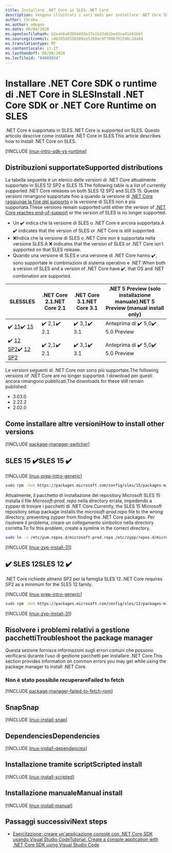 ```yaml
---
title: Installare .NET Core in SLES-.NET Core
description: Vengono illustrati i vari modi per installare .NET Core SDK e il runtime di .NET Core in SLES.
author: thraka
ms.author: adegeo
ms.date: 06/04/2020
ms.openlocfilehash: b2eab6a0305d492e37e1b33d02be43ca41d42b6f
ms.sourcegitcommit: cdb295dd1db589ce5169ac9ff096f01fd0c2da9d
ms.translationtype: MT
ms.contentlocale: it-IT
ms.lasthandoff: 06/09/2020
ms.locfileid: "84603034"
---
```

# <a name="install-net-core-sdk-or-net-core-runtime-on-sles"></a><span data-ttu-id="11c69-103">Installare .NET Core SDK o runtime di .NET Core in SLES</span><span class="sxs-lookup"><span data-stu-id="11c69-103">Install .NET Core SDK or .NET Core Runtime on SLES</span></span>

<span data-ttu-id="11c69-104">.NET Core è supportato in SLES.</span><span class="sxs-lookup"><span data-stu-id="11c69-104">.NET Core is supported on SLES.</span></span> <span data-ttu-id="11c69-105">Questo articolo descrive come installare .NET Core in SLES.</span><span class="sxs-lookup"><span data-stu-id="11c69-105">This article describes how to install .NET Core on SLES.</span></span>

[!INCLUDE [linux-intro-sdk-vs-runtime](includes/linux-intro-sdk-vs-runtime.md)]

## <a name="supported-distributions"></a><span data-ttu-id="11c69-106">Distribuzioni supportate</span><span class="sxs-lookup"><span data-stu-id="11c69-106">Supported distributions</span></span>

<span data-ttu-id="11c69-107">La tabella seguente è un elenco delle versioni di .NET Core attualmente supportate in SLES 12 SP2 e SLES 15.</span><span class="sxs-lookup"><span data-stu-id="11c69-107">The following table is a list of currently supported .NET Core releases on both SLES 12 SP2 and SLES 15.</span></span> <span data-ttu-id="11c69-108">Queste versioni rimangono supportate fino a quando la versione di [.NET Core raggiunge la fine del supporto](https://dotnet.microsoft.com/platform/support/policy/dotnet-core) o la versione di SLES non è più supportata.</span><span class="sxs-lookup"><span data-stu-id="11c69-108">These versions remain supported until either the version of [.NET Core reaches end-of-support](https://dotnet.microsoft.com/platform/support/policy/dotnet-core) or the version of SLES is no longer supported.</span></span>

- <span data-ttu-id="11c69-109">Un ✔️ indica che la versione di SLES o .NET Core è ancora supportata.</span><span class="sxs-lookup"><span data-stu-id="11c69-109">A ✔️ indicates that the version of SLES or .NET Core is still supported.</span></span>
- <span data-ttu-id="11c69-110">❌Indica che la versione di SLES o .NET Core non è supportata nella versione SLES.</span><span class="sxs-lookup"><span data-stu-id="11c69-110">A ❌ indicates that the version of SLES or .NET Core isn't supported on that SLES release.</span></span>
- <span data-ttu-id="11c69-111">Quando una versione di SLES e una versione di .NET Core hanno ✔️, sono supportate le combinazioni di sistema operativo e .NET.</span><span class="sxs-lookup"><span data-stu-id="11c69-111">When both a version of SLES and a version of .NET Core have ✔️, that OS and .NET combination are supported.</span></span>

| <span data-ttu-id="11c69-112">SLES</span><span class="sxs-lookup"><span data-stu-id="11c69-112">SLES</span></span>                   | <span data-ttu-id="11c69-113">.NET Core 2.1</span><span class="sxs-lookup"><span data-stu-id="11c69-113">.NET Core 2.1</span></span> | <span data-ttu-id="11c69-114">.NET Core 3.1</span><span class="sxs-lookup"><span data-stu-id="11c69-114">.NET Core 3.1</span></span> | <span data-ttu-id="11c69-115">.NET 5 Preview (solo installazione manuale)</span><span class="sxs-lookup"><span data-stu-id="11c69-115">.NET 5 Preview (manual install only)</span></span> |
|------------------------|---------------|---------------|----------------|
| <span data-ttu-id="11c69-116">✔️ [15](#sles-15-)</span><span class="sxs-lookup"><span data-stu-id="11c69-116">✔️ [15](#sles-15-)</span></span>     | <span data-ttu-id="11c69-117">✔️ 2,1</span><span class="sxs-lookup"><span data-stu-id="11c69-117">✔️ 2.1</span></span>        | <span data-ttu-id="11c69-118">✔️ 3,1</span><span class="sxs-lookup"><span data-stu-id="11c69-118">✔️ 3.1</span></span>        | <span data-ttu-id="11c69-119">Anteprima di ✔️ 5,0</span><span class="sxs-lookup"><span data-stu-id="11c69-119">✔️ 5.0 Preview</span></span> |
| <span data-ttu-id="11c69-120">✔️ [12 SP2](#sles-12-)</span><span class="sxs-lookup"><span data-stu-id="11c69-120">✔️ [12 SP2](#sles-12-)</span></span> | <span data-ttu-id="11c69-121">✔️ 2,1</span><span class="sxs-lookup"><span data-stu-id="11c69-121">✔️ 2.1</span></span>        | <span data-ttu-id="11c69-122">✔️ 3,1</span><span class="sxs-lookup"><span data-stu-id="11c69-122">✔️ 3.1</span></span>        | <span data-ttu-id="11c69-123">Anteprima di ✔️ 5,0</span><span class="sxs-lookup"><span data-stu-id="11c69-123">✔️ 5.0 Preview</span></span> |

<span data-ttu-id="11c69-124">Le versioni seguenti di .NET Core non sono più supportate.</span><span class="sxs-lookup"><span data-stu-id="11c69-124">The following versions of .NET Core are no longer supported.</span></span> <span data-ttu-id="11c69-125">I download per questi ancora rimangono pubblicati:</span><span class="sxs-lookup"><span data-stu-id="11c69-125">The downloads for these still remain published:</span></span>

- <span data-ttu-id="11c69-126">3.0</span><span class="sxs-lookup"><span data-stu-id="11c69-126">3.0</span></span>
- <span data-ttu-id="11c69-127">2.2</span><span class="sxs-lookup"><span data-stu-id="11c69-127">2.2</span></span>
- <span data-ttu-id="11c69-128">2.0</span><span class="sxs-lookup"><span data-stu-id="11c69-128">2.0</span></span>

## <a name="how-to-install-other-versions"></a><span data-ttu-id="11c69-129">Come installare altre versioni</span><span class="sxs-lookup"><span data-stu-id="11c69-129">How to install other versions</span></span>

[!INCLUDE [package-manager-switcher](./includes/package-manager-heading-hack-pkgname.md)]

## <a name="sles-15-"></a><span data-ttu-id="11c69-130">SLES 15 ✔️</span><span class="sxs-lookup"><span data-stu-id="11c69-130">SLES 15 ✔️</span></span>

[!INCLUDE [linux-prep-intro-generic](includes/linux-prep-intro-generic.md)]

```bash
sudo rpm -Uvh https://packages.microsoft.com/config/sles/15/packages-microsoft-prod.rpm
```

<span data-ttu-id="11c69-131">Attualmente, il pacchetto di installazione del repository Microsoft SLES 15 installa il file *Microsoft-prod. repo* nella directory errata, impedendo a zypper di trovare i pacchetti di .NET Core.</span><span class="sxs-lookup"><span data-stu-id="11c69-131">Currently, the SLES 15 Microsoft repository setup package installs the *microsoft-prod.repo* file to the wrong directory, preventing zypper from finding the .NET Core packages.</span></span> <span data-ttu-id="11c69-132">Per risolvere il problema, creare un collegamento simbolico nella directory corretta.</span><span class="sxs-lookup"><span data-stu-id="11c69-132">To fix this problem, create a symlink in the correct directory.</span></span>

```bash
sudo ln -s /etc/yum.repos.d/microsoft-prod.repo /etc/zypp/repos.d/microsoft-prod.repo
```

[!INCLUDE [linux-zyp-install-31](includes/linux-install-31-zyp.md)]

## <a name="sles-12-"></a><span data-ttu-id="11c69-133">✔️ SLES 12</span><span class="sxs-lookup"><span data-stu-id="11c69-133">SLES 12 ✔️</span></span>

<span data-ttu-id="11c69-134">.NET Core richiede almeno SP2 per la famiglia SLES 12.</span><span class="sxs-lookup"><span data-stu-id="11c69-134">.NET Core requires SP2 as a minimum for the SLES 12 family.</span></span>

[!INCLUDE [linux-prep-intro-generic](includes/linux-prep-intro-generic.md)]

```bash
sudo rpm -Uvh https://packages.microsoft.com/config/sles/12/packages-microsoft-prod.rpm
```

[!INCLUDE [linux-zyp-install-31](includes/linux-install-31-zyp.md)]

## <a name="troubleshoot-the-package-manager"></a><span data-ttu-id="11c69-135">Risolvere i problemi relativi a gestione pacchetti</span><span class="sxs-lookup"><span data-stu-id="11c69-135">Troubleshoot the package manager</span></span>

<span data-ttu-id="11c69-136">Questa sezione fornisce informazioni sugli errori comuni che possono verificarsi durante l'uso di gestione pacchetti per installare .NET Core.</span><span class="sxs-lookup"><span data-stu-id="11c69-136">This section provides information on common errors you may get while using the package manager to install .NET Core.</span></span>

### <a name="failed-to-fetch"></a><span data-ttu-id="11c69-137">Non è stato possibile recuperare</span><span class="sxs-lookup"><span data-stu-id="11c69-137">Failed to fetch</span></span>

[!INCLUDE [package-manager-failed-to-fetch-rpm](includes/package-manager-failed-to-fetch-rpm.md)]

## <a name="snap"></a><span data-ttu-id="11c69-138">Snap</span><span class="sxs-lookup"><span data-stu-id="11c69-138">Snap</span></span>

[!INCLUDE [linux-install-snap](includes/linux-install-snap.md)]

## <a name="dependencies"></a><span data-ttu-id="11c69-139">Dependencies</span><span class="sxs-lookup"><span data-stu-id="11c69-139">Dependencies</span></span>

[!INCLUDE [linux-install-dependencies](includes/linux-install-dependencies.md)]

## <a name="scripted-install"></a><span data-ttu-id="11c69-140">Installazione tramite script</span><span class="sxs-lookup"><span data-stu-id="11c69-140">Scripted install</span></span>

[!INCLUDE [linux-install-scripted](includes/linux-install-scripted.md)]

## <a name="manual-install"></a><span data-ttu-id="11c69-141">Installazione manuale</span><span class="sxs-lookup"><span data-stu-id="11c69-141">Manual install</span></span>

[!INCLUDE [linux-install-manual](includes/linux-install-manual.md)]

## <a name="next-steps"></a><span data-ttu-id="11c69-142">Passaggi successivi</span><span class="sxs-lookup"><span data-stu-id="11c69-142">Next steps</span></span>

- [<span data-ttu-id="11c69-143">Esercitazione: creare un'applicazione console con .NET Core SDK usando Visual Studio Code</span><span class="sxs-lookup"><span data-stu-id="11c69-143">Tutorial: Create a console application with .NET Core SDK using Visual Studio Code</span></span>](../tutorials/with-visual-studio-code.md)
